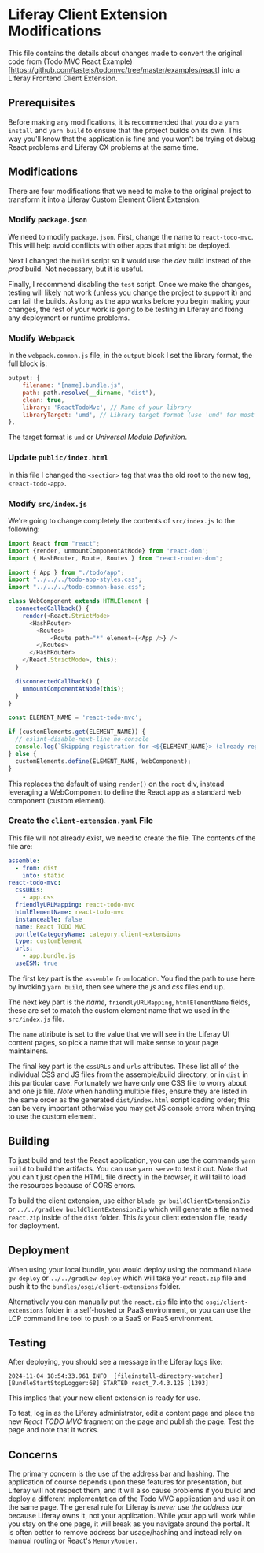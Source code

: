 # Liferay Client Extension Modifications

This file contains the details about changes made to convert the original code from (Todo MVC React Example)[https://github.com/tastejs/todomvc/tree/master/examples/react] into a Liferay Frontend Client Extension.

## Prerequisites

Before making any modifications, it is recommended that you do a `yarn install` and `yarn build` to ensure that the project builds on its own. This way you'll know that the application is fine and you won't be trying ot debug React problems and Liferay CX problems at the same time.

## Modifications

There are four modifications that we need to make to the original project to transform it into a Liferay Custom Element Client Extension.

### Modify `package.json`

We need to modify `package.json`. First, change the name to `react-todo-mvc`. This will help avoid conflicts with other apps that might be deployed.

Next I changed the `build` script so it would use the *dev* build instead of the *prod* build. Not necessary, but it is useful.

Finally, I recommend disabling the `test` script. Once we make the changes, testing will likely not work (unless you change the project to support it) and can fail the builds. As long as the app works before you begin making your changes, the rest of your work is going to be testing in Liferay and fixing any deployment or runtime problems.

### Modify Webpack

In the `webpack.common.js` file, in the `output` block I set the library format, the full block is:

```javascript
output: {
    filename: "[name].bundle.js",
    path: path.resolve(__dirname, "dist"),
    clean: true,
    library: 'ReactTodoMvc', // Name of your library
    libraryTarget: 'umd', // Library target format (use 'umd' for most cases)
},
```

The target format is `umd` or *Universal Module Definition*.

### Update `public/index.html`

In this file I changed the `<section>` tag that was the old root to the new tag, `<react-todo-app>`.

### Modify `src/index.js`

We're going to change completely the contents of `src/index.js` to the following:

```javascript
import React from "react";
import {render, unmountComponentAtNode} from 'react-dom';
import { HashRouter, Route, Routes } from "react-router-dom";

import { App } from "./todo/app";
import "../../../todo-app-styles.css";
import "../../../todo-common-base.css";

class WebComponent extends HTMLElement {
  connectedCallback() {
    render(<React.StrictMode>
      <HashRouter>
        <Routes>
            <Route path="*" element={<App />} />
        </Routes>
      </HashRouter>
    </React.StrictMode>, this);
  }

  disconnectedCallback() {
    unmountComponentAtNode(this);
  }
}

const ELEMENT_NAME = 'react-todo-mvc';

if (customElements.get(ELEMENT_NAME)) {
  // eslint-disable-next-line no-console
  console.log(`Skipping registration for <${ELEMENT_NAME}> (already registered)`);
} else {
  customElements.define(ELEMENT_NAME, WebComponent);
}
```

This replaces the default of using `render()` on the `root` div, instead leveraging a WebComponent to define the React app as a standard web component (custom element).

### Create the `client-extension.yaml` File

This file will not already exist, we need to create the file. The contents of the file are:

```yaml
assemble:
  - from: dist
    into: static
react-todo-mvc:
  cssURLs:
    - app.css
  friendlyURLMapping: react-todo-mvc
  htmlElementName: react-todo-mvc
  instanceable: false
  name: React TODO MVC
  portletCategoryName: category.client-extensions
  type: customElement
  urls:
    - app.bundle.js
  useESM: true
```

The first key part is the `assemble` `from` location. You find the path to use here by invoking `yarn build`, then see where the *js* and *css* files end up.

The next key part is the *name*, `friendlyURLMapping`, `htmlElementName` fields, these are set to match the custom element name that we used in the `src/index.js` file.

The `name` attribute is set to the value that we will see in the Liferay UI content pages, so pick a name that will make sense to your page maintainers.

The final key part is the `cssURLs` and `urls` attributes. These list all of the individual CSS and JS files from the assemble/build directory, or in `dist` in this particular case. Fortunately we have only one CSS file to worry about and one js file. *Note* when handling multiple files, ensure they are listed in the same order as the generated `dist/index.html` script loading order; this can be very important otherwise you may get JS console errors when trying to use the custom element.

## Building

To just build and test the React application, you can use the commands `yarn build` to build the artifacts. You can use `yarn serve` to test it out. *Note* that you can't just open the HTML file directly in the browser, it will fail to load the resources because of CORS errors.

To build the client extension, use either `blade gw buildClientExtensionZip` or `../../gradlew buildClientExtensionZip` which will generate a file named `react.zip` inside of the `dist` folder. This _is_ your client extension file, ready for deployment.

## Deployment

When using your local bundle, you would deploy using the command `blade gw deploy` or `../../gradlew deploy` which will take your `react.zip` file and push it to the `bundles/osgi/client-extensions` folder.

Alternatively you can manually put the `react.zip` file into the `osgi/client-extensions` folder in a self-hosted or PaaS environment, or you can use the LCP command line tool to push to a SaaS or PaaS environment.

## Testing

After deploying, you should see a message in the Liferay logs like:

```
2024-11-04 18:54:33.961 INFO  [fileinstall-directory-watcher][BundleStartStopLogger:68] STARTED react_7.4.3.125 [1393]
```

This implies that your new client extension is ready for use.

To test, log in as the Liferay administrator, edit a content page and place the new *React TODO MVC* fragment on the page and publish the page. Test the page and note that it works.

## Concerns

The primary concern is the use of the address bar and hashing. The application of course depends upon these features for presentation, but Liferay will not respect them, and it will also cause problems if you build and deploy a different implementation of the Todo MVC application and use it on the same page. The general rule for Liferay is _never use the address bar_ because Liferay owns it, not your application. While your app will work while you stay on the one page, it will break as you navigate around the portal. It is often better to remove address bar usage/hashing and instead rely on manual routing or React's `MemoryRouter`.
